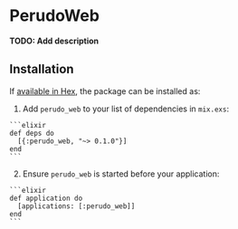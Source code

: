 # PerudoWeb

**TODO: Add description**

## Installation

If [available in Hex](https://hex.pm/docs/publish), the package can be installed as:

  1. Add `perudo_web` to your list of dependencies in `mix.exs`:

    ```elixir
    def deps do
      [{:perudo_web, "~> 0.1.0"}]
    end
    ```

  2. Ensure `perudo_web` is started before your application:

    ```elixir
    def application do
      [applications: [:perudo_web]]
    end
    ```

